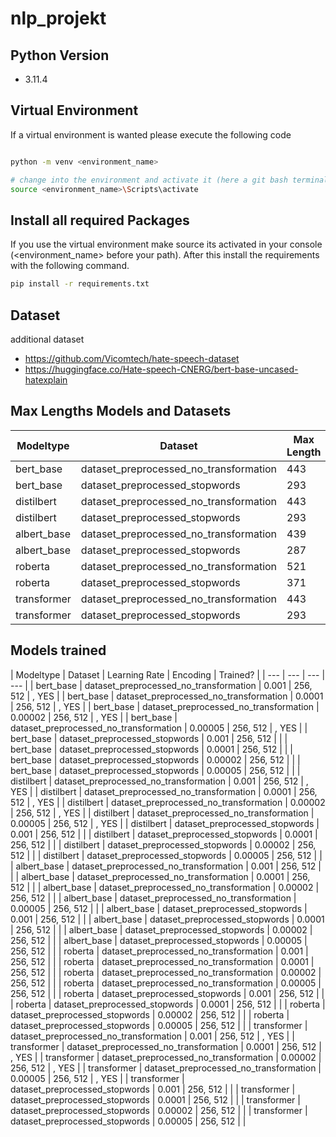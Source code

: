 # nlp_projekt

## Python Version
- 3.11.4

## Virtual Environment

If a virtual environment is wanted please execute the following code

```sh

python -m venv <environment_name>

# change into the environment and activate it (here a git bash terminal was opened)
source <environment_name>\Scripts\activate

```

## Install all required Packages

If you use the virtual environment make source its activated in your console (<environment_name> before your path). After this install the requirements with the following command.

```sh
pip install -r requirements.txt
```

## Dataset

additional dataset
- https://github.com/Vicomtech/hate-speech-dataset
- https://huggingface.co/Hate-speech-CNERG/bert-base-uncased-hatexplain


## Max Lengths Models and Datasets

| Modeltype | Dataset | Max Length |
| --- | --- | --- |
| bert_base     | dataset_preprocessed_no_transformation | 443 |
| bert_base     | dataset_preprocessed_stopwords         | 293 |
| distilbert    | dataset_preprocessed_no_transformation | 443 |
| distilbert    | dataset_preprocessed_stopwords         | 293 |
| albert_base   | dataset_preprocessed_no_transformation | 439 |
| albert_base   | dataset_preprocessed_stopwords         | 287 |
| roberta       | dataset_preprocessed_no_transformation | 521 |
| roberta       | dataset_preprocessed_stopwords         | 371 |
| transformer   | dataset_preprocessed_no_transformation | 443 |
| transformer   | dataset_preprocessed_stopwords         | 293 |


## Models trained

| Modeltype | Dataset | Learning Rate | Encoding | Trained? |
| --- | --- | --- | --- |
| bert_base     | dataset_preprocessed_no_transformation | 0.001    | 256, 512 | , YES |
| bert_base     | dataset_preprocessed_no_transformation | 0.0001   | 256, 512 | , YES |
| bert_base     | dataset_preprocessed_no_transformation | 0.00002  | 256, 512 | , YES |
| bert_base     | dataset_preprocessed_no_transformation | 0.00005  | 256, 512 | , YES |
| bert_base     | dataset_preprocessed_stopwords         | 0.001    | 256, 512 |  |
| bert_base     | dataset_preprocessed_stopwords         | 0.0001   | 256, 512 |  |
| bert_base     | dataset_preprocessed_stopwords         | 0.00002  | 256, 512 |  |
| bert_base     | dataset_preprocessed_stopwords         | 0.00005  | 256, 512 |  |
| distilbert    | dataset_preprocessed_no_transformation | 0.001    | 256, 512 | , YES |
| distilbert    | dataset_preprocessed_no_transformation | 0.0001   | 256, 512 | , YES |
| distilbert    | dataset_preprocessed_no_transformation | 0.00002  | 256, 512 | , YES |
| distilbert    | dataset_preprocessed_no_transformation | 0.00005  | 256, 512 | , YES |
| distilbert    | dataset_preprocessed_stopwords         | 0.001    | 256, 512 |  |
| distilbert    | dataset_preprocessed_stopwords         | 0.0001   | 256, 512 |  |
| distilbert    | dataset_preprocessed_stopwords         | 0.00002  | 256, 512 |  |
| distilbert    | dataset_preprocessed_stopwords         | 0.00005  | 256, 512 |  |
| albert_base   | dataset_preprocessed_no_transformation | 0.001    | 256, 512 |  |
| albert_base   | dataset_preprocessed_no_transformation | 0.0001   | 256, 512 |  |
| albert_base   | dataset_preprocessed_no_transformation | 0.00002  | 256, 512 |  |
| albert_base   | dataset_preprocessed_no_transformation | 0.00005  | 256, 512 |  |
| albert_base   | dataset_preprocessed_stopwords         | 0.001    | 256, 512 |  |
| albert_base   | dataset_preprocessed_stopwords         | 0.0001   | 256, 512 |  |
| albert_base   | dataset_preprocessed_stopwords         | 0.00002  | 256, 512 |  |
| albert_base   | dataset_preprocessed_stopwords         | 0.00005  | 256, 512 |  |
| roberta       | dataset_preprocessed_no_transformation | 0.001    | 256, 512 |  |
| roberta       | dataset_preprocessed_no_transformation | 0.0001   | 256, 512 |  |
| roberta       | dataset_preprocessed_no_transformation | 0.00002  | 256, 512 |  |
| roberta       | dataset_preprocessed_no_transformation | 0.00005  | 256, 512 |  |
| roberta       | dataset_preprocessed_stopwords         | 0.001    | 256, 512 |  |
| roberta       | dataset_preprocessed_stopwords         | 0.0001   | 256, 512 |  |
| roberta       | dataset_preprocessed_stopwords         | 0.00002  | 256, 512 |  |
| roberta       | dataset_preprocessed_stopwords         | 0.00005  | 256, 512 |  |
| transformer   | dataset_preprocessed_no_transformation | 0.001    | 256, 512 | , YES |
| transformer   | dataset_preprocessed_no_transformation | 0.0001   | 256, 512 | , YES |
| transformer   | dataset_preprocessed_no_transformation | 0.00002  | 256, 512 | , YES |
| transformer   | dataset_preprocessed_no_transformation | 0.00005  | 256, 512 | , YES |
| transformer   | dataset_preprocessed_stopwords         | 0.001    | 256, 512 |  |
| transformer   | dataset_preprocessed_stopwords         | 0.0001   | 256, 512 |  |
| transformer   | dataset_preprocessed_stopwords         | 0.00002  | 256, 512 |  |
| transformer   | dataset_preprocessed_stopwords         | 0.00005  | 256, 512 |  |

